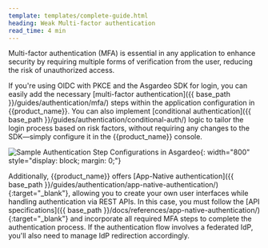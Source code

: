 ```yaml
---
template: templates/complete-guide.html
heading: Weak Multi-factor authentication
read_time: 4 min
---
```


Multi-factor authentication (MFA) is essential in any application to enhance security by requiring multiple forms of verification from the user, reducing the risk of unauthorized access.


If you're using OIDC with PKCE and the Asgardeo SDK for login, you can easily add the necessary [multi-factor authentication]({{ base_path }}/guides/authentication/mfa/) steps within the application configuration in {{product_name}}. You can also implement [conditional authentication]({{ base_path }}/guides/authentication/conditional-auth/) logic to tailor the login process based on risk factors, without requiring any changes to the SDK—simply configure it in the {{product_name}} console.

![Sample Authentication Step Configurations in Asgardeo]({{base_path}}/complete-guides/fesecurity/assets/img/image10.png){: width="800" style="display: block; margin: 0;"}



Additionally, {{product_name}} offers [App-Native authentication]({{ base_path }}/guides/authentication/app-native-authentication/){:target="_blank"}, allowing you to create your own user interfaces while handling authentication via REST APIs. In this case, you must follow the [API specifications]({{ base_path }}/docs/references/app-native-authentication/){:target="_blank"} and incorporate all required MFA steps to complete the authentication process. If the authentication flow involves a federated IdP, you'll also need to manage IdP redirection accordingly.


